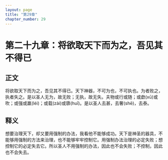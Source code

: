 ```yaml
---
layout: page
title: "第29章"
chapter_number: 29
---
```


# 第二十九章：将欲取天下而为之，吾见其不得已

## 正文
将欲取天下而为之，吾见其不得已。天下神器，不可为也，不可执也。为者败之，执者失之。是以圣人无为，故无败；无执，故无失。夫物或行或随；或歔(xū)或吹；或强或羸(léi)；或载(zài)或隳(huī)。是以圣人去甚，去奢(shē)，去泰。

## 释义
想要治理天下，却又要用强制的办法，我看他不能够成功。天下是神圣的器具，不能够用强制的方法来治理，也不能够牢牢控制它。用强制办法治理的必定失败；想控制它的必定失去它。所以圣人不用强制的办法，因此也不会失败；不控制，因此也不会失去。